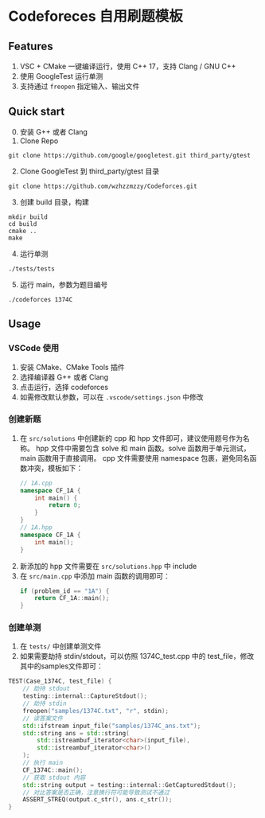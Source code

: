 # Codeforeces 自用刷题模板

## Features

1. VSC + CMake 一键编译运行，使用 C++ 17，支持 Clang / GNU C++
2. 使用 GoogleTest 运行单测
3. 支持通过 `freopen` 指定输入、输出文件

## Quick start

0. 安装 G++ 或者 Clang
1. Clone Repo
```shell
git clone https://github.com/google/googletest.git third_party/gtest
```
2. Clone GoogleTest 到 third_party/gtest 目录
```shell
git clone https://github.com/wzhzzmzzy/Codeforces.git
```
3. 创建 build 目录，构建
```shell
mkdir build
cd build
cmake ..
make
```
4. 运行单测
```shell
./tests/tests
```
5. 运行 main，参数为题目编号
```shell
./codeforces 1374C
```

## Usage

### VSCode 使用

1. 安装 CMake、CMake Tools 插件
2. 选择编译器 G++ 或者 Clang
3. 点击运行，选择 codeforces
4. 如需修改默认参数，可以在 `.vscode/settings.json` 中修改

### 创建新题

1. 在 `src/solutions` 中创建新的 cpp 和 hpp 文件即可，建议使用题号作为名称。
    hpp 文件中需要包含 solve 和 main 函数。solve 函数用于单元测试，main 函数用于直接调用。
    cpp 文件需要使用 namespace 包裹，避免同名函数冲突，模板如下：
    ```cpp
    // 1A.cpp
    namespace CF_1A {
        int main() {
            return 0;
        }
    }
    // 1A.hpp
    namespace CF_1A {
        int main();
    }
    ```
2. 新添加的 hpp 文件需要在 `src/solutions.hpp` 中 include
3. 在 `src/main.cpp` 中添加 main 函数的调用即可：
    ```cpp
    if (problem_id == "1A") {
        return CF_1A::main();
    }
    ```

### 创建单测

1. 在 `tests/` 中创建单测文件
2. 如果需要劫持 stdin/stdout，可以仿照 1374C_test.cpp 中的 test_file，修改其中的samples文件即可：
```cpp
TEST(Case_1374C, test_file) {
    // 劫持 stdout
    testing::internal::CaptureStdout();
    // 劫持 stdin
    freopen("samples/1374C.txt", "r", stdin);
    // 读答案文件
    std::ifstream input_file("samples/1374C_ans.txt");
    std::string ans = std::string(
        std::istreambuf_iterator<char>(input_file),
        std::istreambuf_iterator<char>()
    );
    // 执行 main
    CF_1374C::main();
    // 获取 stdout 内容
    std::string output = testing::internal::GetCapturedStdout();
    // 对比答案是否正确，注意换行符可能导致测试不通过
    ASSERT_STREQ(output.c_str(), ans.c_str());
}
```
